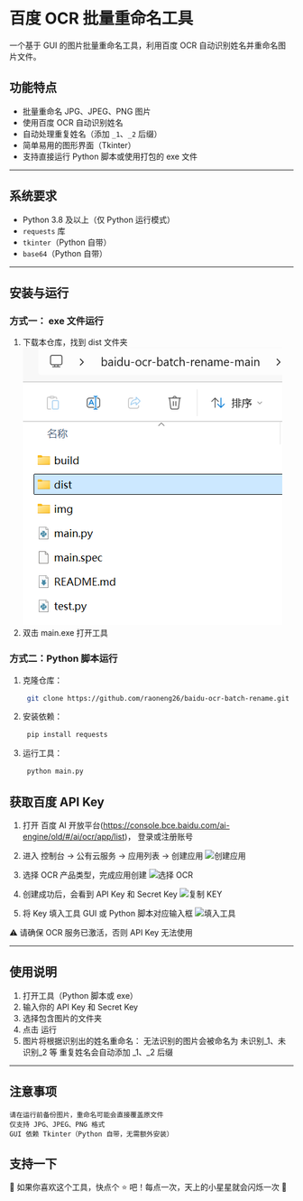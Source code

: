 # 百度 OCR 批量重命名工具

一个基于 GUI 的图片批量重命名工具，利用百度 OCR 自动识别姓名并重命名图片文件。

## 功能特点
- 批量重命名 JPG、JPEG、PNG 图片
- 使用百度 OCR 自动识别姓名
- 自动处理重复姓名（添加 `_1`、`_2` 后缀）
- 简单易用的图形界面（Tkinter）
- 支持直接运行 Python 脚本或使用打包的 exe 文件

---

## 系统要求
- Python 3.8 及以上（仅 Python 运行模式）
- `requests` 库
- `tkinter`（Python 自带）
- `base64`（Python 自带）

---

## 安装与运行

### 方式一： exe 文件运行
1. 下载本仓库，找到 dist  文件夹
![找到 exe](img/op0.png)
2. 双击 main.exe 打开工具

### 方式二：Python 脚本运行
1. 克隆仓库：
   ```bash
    git clone https://github.com/raoneng26/baidu-ocr-batch-rename.git

2. 安装依赖：
   ```bash
    pip install requests

3. 运行工具：
   ```bash
    python main.py

## 获取百度 API Key
1. 打开 百度 AI 开放平台(https://console.bce.baidu.com/ai-engine/old/#/ai/ocr/app/list)， 登录或注册账号

2. 进入 控制台 → 公有云服务 → 应用列表 → 创建应用
![创建应用](img/op1.png)

3. 选择 OCR 产品类型，完成应用创建
![选择 OCR](img/op2.png)

4. 创建成功后，会看到 API Key 和 Secret Key
![复制 KEY](img/op3.png)

5. 将 Key 填入工具 GUI 或 Python 脚本对应输入框
![填入工具](img/op4.png)

⚠️ 请确保 OCR 服务已激活，否则 API Key 无法使用

---

## 使用说明
1. 打开工具（Python 脚本或 exe）
2. 输入你的 API Key 和 Secret Key
3. 选择包含图片的文件夹
4. 点击 运行
5. 图片将根据识别出的姓名重命名：
    无法识别的图片会被命名为 未识别_1、未识别_2 等
    重复姓名会自动添加 _1、_2 后缀

---

## 注意事项
    请在运行前备份图片，重命名可能会直接覆盖原文件
    仅支持 JPG、JPEG、PNG 格式
    GUI 依赖 Tkinter（Python 自带，无需额外安装）

## 支持一下

📢 如果你喜欢这个工具，快点个 ⭐ 吧！每点一次，天上的小星星就会闪烁一次 🌟
